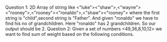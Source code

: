 Question 1: 2D Array of string like <"luke"><"shaw">,<"wayne"><"rooney">,<"rooney"><"ronaldo">,<"shaw"><"rooney">
            where the first string is "child",second string is "Father". And given "ronaldo" we have to find his no of grandchildren.
            Here "ronaldo" has 2 grandchildren. So our output should be 2.
Question 2: Given a set of numbers <49,36,8,10,12> we want to find sum of weight based on the following conditions.

